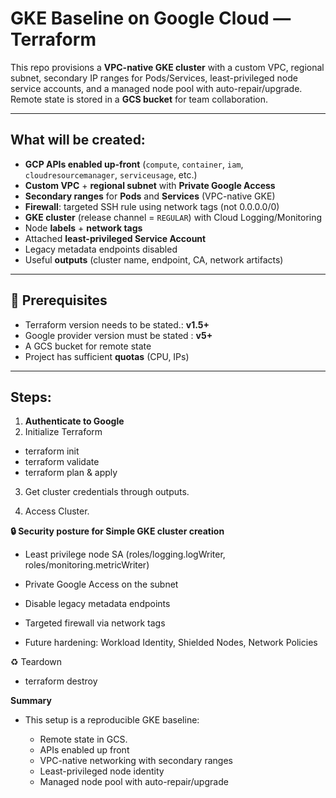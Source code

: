 # GKE Baseline on Google Cloud — Terraform

This repo provisions a **VPC-native GKE cluster** with a custom VPC, regional subnet, secondary IP ranges for Pods/Services, least-privileged node service accounts, and a managed node pool with auto-repair/upgrade. Remote state is stored in a **GCS bucket** for team collaboration.

---

## What will be created:

- **GCP APIs enabled up-front** (`compute`, `container`, `iam`, `cloudresourcemanager`, `serviceusage`, etc.)
- **Custom VPC** + **regional subnet** with **Private Google Access**
- **Secondary ranges** for **Pods** and **Services** (VPC-native GKE)
- **Firewall**: targeted SSH rule using network tags (not 0.0.0.0/0)
- **GKE cluster** (release channel = `REGULAR`) with Cloud Logging/Monitoring
- Node **labels** + **network tags**
- Attached **least-privileged Service Account**
- Legacy metadata endpoints disabled
- Useful **outputs** (cluster name, endpoint, CA, network artifacts)

---

## 🧰 Prerequisites

- Terraform version needs to be stated.: **v1.5+**
- Google provider version must be stated :  **v5+**
- A GCS bucket for remote state
- Project has sufficient **quotas** (CPU, IPs)

---

## Steps:

1. **Authenticate to Google**
2. Initialize Terraform
  - terraform init
  - terraform validate
  - terraform plan & apply

3.  Get cluster credentials through outputs.

4. Access Cluster.

**🔒 Security posture for Simple GKE cluster creation**

-  Least privilege node SA (roles/logging.logWriter, roles/monitoring.metricWriter)

-  Private Google Access on the subnet

-  Disable legacy metadata endpoints

-  Targeted firewall via network tags

-  Future hardening: Workload Identity, Shielded Nodes, Network Policies

♻️ Teardown
-  terraform destroy

**Summary**

-  This setup is a reproducible GKE baseline:

      -  Remote state in GCS.
      -  APIs enabled up front
      -  VPC-native networking with secondary ranges
      -  Least-privileged node identity
      -  Managed node pool with auto-repair/upgrade
